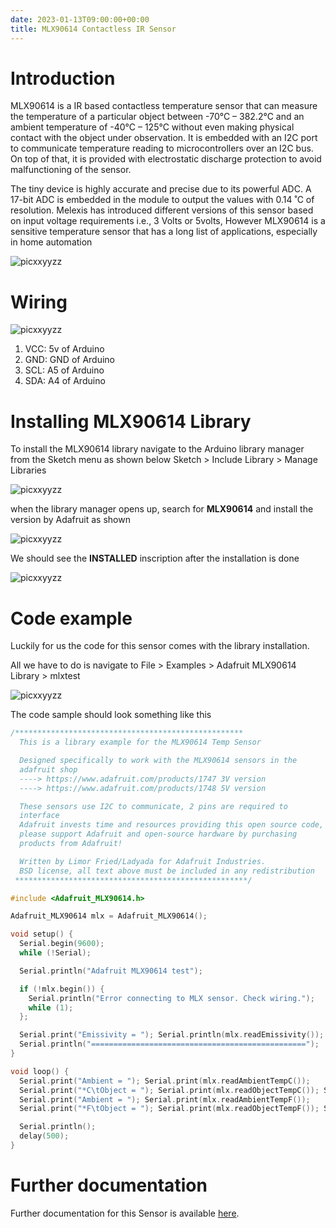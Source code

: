 ```yaml
---
date: 2023-01-13T09:00:00+00:00
title: MLX90614 Contactless IR Sensor
---
```


# Introduction
MLX90614 is a IR based contactless temperature sensor that can measure the temperature of a particular object between -70°C – 382.2°C and an ambient temperature of -40°C – 125°C without even making physical contact with the object under observation. It is embedded with an I2C port to communicate temperature reading to microcontrollers over an I2C bus. On top of that, it is provided with electrostatic discharge protection to avoid malfunctioning of the sensor.

The tiny device is highly accurate and precise due to its powerful ADC. A 17-bit ADC is embedded in the module to output the values with 0.14 ˚C of resolution. Melexis has introduced different versions of this sensor based on input voltage requirements i.e., 3 Volts or 5volts, However MLX90614 is a sensitive temperature sensor that has a long list of applications, especially in home automation

![picxxyyzz](img/ir.jpg)

# Wiring

![picxxyyzz](img/pic1.png)

1. VCC:	5v of Arduino
2. GND:	GND of Arduino
3. SCL:	A5 of Arduino
4. SDA:	A4 of Arduino

# Installing MLX90614 Library

To install the MLX90614 library navigate to the Arduino library manager from the Sketch menu as shown below
Sketch > Include Library > Manage Libraries

![picxxyyzz](img/pic5.png)

when the library manager opens up, search for **MLX90614** and install the version by Adafruit as shown

![picxxyyzz](img/pic2.png)

We should see the **INSTALLED** inscription after the installation is done

![picxxyyzz](img/pic3.png)

# Code example

Luckily for us the code for this sensor comes with the library installation.

All we have to do is navigate to File > Examples > Adafruit MLX90614 Library > mlxtest

![picxxyyzz](img/pic4.png)

The code sample should look something like this

```c
/***************************************************
  This is a library example for the MLX90614 Temp Sensor

  Designed specifically to work with the MLX90614 sensors in the
  adafruit shop
  ----> https://www.adafruit.com/products/1747 3V version
  ----> https://www.adafruit.com/products/1748 5V version

  These sensors use I2C to communicate, 2 pins are required to
  interface
  Adafruit invests time and resources providing this open source code,
  please support Adafruit and open-source hardware by purchasing
  products from Adafruit!

  Written by Limor Fried/Ladyada for Adafruit Industries.
  BSD license, all text above must be included in any redistribution
 ****************************************************/

#include <Adafruit_MLX90614.h>

Adafruit_MLX90614 mlx = Adafruit_MLX90614();

void setup() {
  Serial.begin(9600);
  while (!Serial);

  Serial.println("Adafruit MLX90614 test");

  if (!mlx.begin()) {
    Serial.println("Error connecting to MLX sensor. Check wiring.");
    while (1);
  };

  Serial.print("Emissivity = "); Serial.println(mlx.readEmissivity());
  Serial.println("================================================");
}

void loop() {
  Serial.print("Ambient = "); Serial.print(mlx.readAmbientTempC());
  Serial.print("*C\tObject = "); Serial.print(mlx.readObjectTempC()); Serial.println("*C");
  Serial.print("Ambient = "); Serial.print(mlx.readAmbientTempF());
  Serial.print("*F\tObject = "); Serial.print(mlx.readObjectTempF()); Serial.println("*F");

  Serial.println();
  delay(500);
}
```

# Further documentation

Further documentation for this Sensor is available [here](https://microcontrollerslab.com/mlx90614-contactless-ir-temperature-sensor-pinout-interfacing-arduino/).